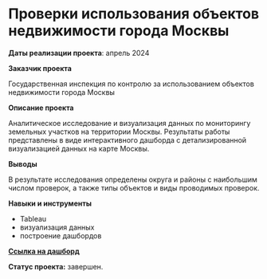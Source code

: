 # Проверки использования объектов недвижимости города Москвы

**Даты реализации проекта**: апрель 2024

**Заказчик проекта**

Государственная инспекция по контролю за использованием объектов недвижимости города Москвы

**Описание проекта**

Аналитическое исследование и визуализация данных по мониторингу земельных участков на территории Москвы. Результаты работы представлены в виде интерактивного дашборда с детализированной визуализацией данных на карте Москвы.
 

**Выводы**

В результате исследования определены округа и районы с наибольшим числом проверок, а также типы объектов и виды проводимых проверок.

**Навыки и инструменты**

- Tableau
- визуализация данных
- построение дашбордов

**[Ссылка на дашборд](https://public.tableau.com/views/_17130237001670/Dashboard1?:language=en-US&:sid=&:redirect=auth&:display_count=n&:origin=viz_share_link)**

**Статус проекта:** завершен.
